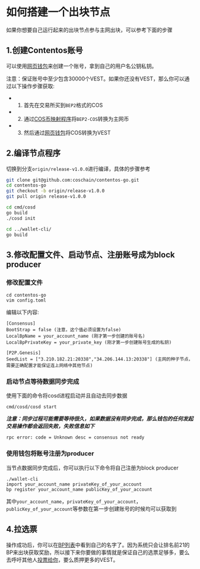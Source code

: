 # 如何搭建一个出块节点

如果你想要自己运行起来的出块节点参与主网出块，可以参考下面的步骤

## 1.创建Contentos账号

可以使用[网页钱包](https://wallet.contentos.io/)来创建一个账号，拿到自己的用户名公钥私钥。

注意：保证账号中至少包含30000个VEST。如果你还没有VEST，那么你可以通过以下操作步骤获取:

* 1. 首先在交易所买到`BEP2`格式的COS
* 2. 通过[COS币映射程序](http://swapcos.contentos.io)将`BEP2-COS`转换为主网币
* 3. 然后通过[网页钱包](https://wallet.contentos.io/)将COS转换为VEST

## 2.编译节点程序

切换到分支`origin/release-v1.0.0`进行编译，具体的步骤参考

```sh
git clone git@github.com:coschain/contentos-go.git
cd contentos-go
git checkout -b origin/release-v1.0.0
git pull origin release-v1.0.0

cd cmd/cosd
go build
./cosd init

cd ../wallet-cli/
go build
```

## 3.修改配置文件、启动节点、注册账号成为block producer

### 修改配置文件

```
cd contentos-go
vim config.toml
```

编辑以下内容:

```
[Consensus]
BootStrap = false (注意，这个值必须设置为false)
LocalBpName = your_account_name (刚才第一步创建的账号名)
LocalBpPrivateKey = your_private_key (刚才第一步创建账号生成的私钥)

[P2P.Genesis]
SeedList = ["3.210.182.21:20338","34.206.144.13:20338"] (主网的种子节点，需要正确配置才能保证连上网络中其他节点)
```

### 启动节点等待数据同步完成

使用下面的命令将cosd进程启动并且自动去同步数据

```
cmd/cosd/cosd start
```

***注意：同步过程可能需要等待很久，如果数据没有同步完成，那么钱包的任何发起交易操作都会返回失败，失败信息如下***

```
rpc error: code = Unknown desc = consensus not ready
```

### 使用钱包将账号注册为producer

当节点数据同步完成后，你可以执行以下命令将自己注册为block producer

```
./wallet-cli
import your_account_name privateKey_of_your_account
bp register your_account_name publicKey_of_your_account
```

其中`your_account_name`，`privateKey_of_your_account`，`publicKey_of_your_account`等参数在第一步创建账号的时候均可以获取到

## 4.拉选票

操作成功后，你可以在[BP列表](https://explorer.contentos.io/#/bp/)中看到自己的名字了。因为系统只会让排名前21的BP来出块获取奖励，所以接下来你要做的事情就是保证自己的选票足够多，要么去呼吁其他人[投票给你](https://wallet.contentos.io/#/bpvote)，要么质押更多的VEST。
